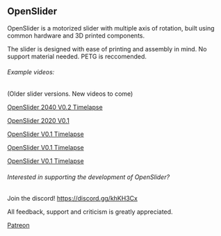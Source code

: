## OpenSlider
OpenSlider is a motorized slider with multiple axis of rotation, built using common hardware and 3D printed components.

The slider is designed with ease of printing and assembly in mind. No support material needed. PETG is reccomended.

###### Example videos:

(Older slider versions. New videos to come)

[OpenSlider 2040 V0.2 Timelapse](https://www.instagram.com/p/Bsbb4AUHvLy/)

[OpenSlider 2020 V0.1](https://www.instagram.com/p/BqFpmRJnVI0/)

[OpenSlider V0.1 Timelapse](https://www.instagram.com/p/BqFVQTXnpN9/)

[OpenSlider V0.1 Timelapse](https://www.instagram.com/p/BqJI3UbnU7M/)

[OpenSlider V0.1 Timelapse](https://www.instagram.com/p/Bp2GQGXHDDo/)

###### Interested in supporting the development of OpenSlider?
Join the discord!
https://discord.gg/khKH3Cx

All feedback, support and criticism is greatly appreciated.

[Patreon](https://www.patreon.com/adamslaboratory)
